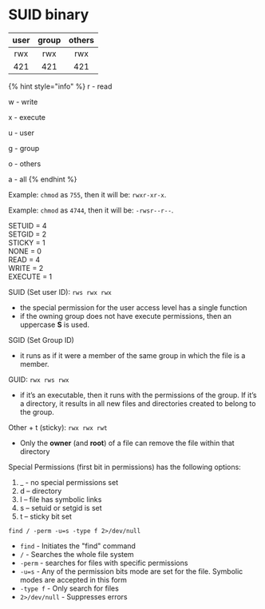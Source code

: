 # SUID binary

| user | group | others |
| :--: | :---: | :----: |
|  rwx |  rwx  |   rwx  |
|  421 |  421  |   421  |

{% hint style="info" %}
r - read

w - write

x - execute

u - user

g - group

o - others

a - all
{% endhint %}

Example: `chmod` as `755`, then it will be: `rwxr-xr-x`.

Example: `chmod` as `4744`, then it will be: `-rwsr--r--`.

SETUID = 4\
SETGID = 2\
STICKY = 1\
NONE = 0\
READ = 4\
WRITE = 2\
EXECUTE = 1

SUID (Set user ID): `rws rwx rwx`

* the special permission for the user access level has a single function
* if the owning group does not have execute permissions, then an uppercase **S** is used.

SGID (Set Group ID)

* it runs as if it were a member of the same group in which the file is a member.

GUID: `rwx rws rwx`

* if it’s an executable, then it runs with the permissions of the group. If it’s a directory, it results in all new files and directories created to belong to the group.

Other + t (sticky): `rwx rwx rwt`

* Only the **owner** (and **root**) of a file can remove the file within that directory

Special Permissions (first bit in permissions) has the following options:

1. \_ - no special permissions set
2. d – directory
3. l – file has symbolic links
4. s – setuid or setgid is set
5. t – sticky bit set





`find / -perm -u=s -type f 2>/dev/null`

* `find` - Initiates the "find" command
* `/` - Searches the whole file system
* `-perm` - searches for files with specific permissions
* `-u=s` - Any of the permission bits mode are set for the file. Symbolic modes are accepted in this form
* `-type f` - Only search for files
* `2>/dev/null` - Suppresses errors
